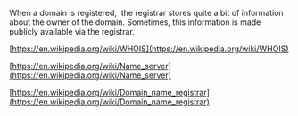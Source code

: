 When a domain is registered,  the registrar stores quite a bit of information about the owner of the domain. Sometimes, this information is made publicly available via the registrar.

[https://en.wikipedia.org/wiki/WHOIS](https://en.wikipedia.org/wiki/WHOIS)

[https://en.wikipedia.org/wiki/Name_server](https://en.wikipedia.org/wiki/Name_server)

[https://en.wikipedia.org/wiki/Domain_name_registrar](https://en.wikipedia.org/wiki/Domain_name_registrar)
